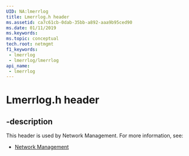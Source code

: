 ```yaml
---
UID: NA:lmerrlog
title: Lmerrlog.h header
ms.assetid: ca7c61cb-0dab-35bb-a892-aaa9b95ced90
ms.date: 01/11/2019
ms.keywords: 
ms.topic: conceptual
tech.root: netmgmt
f1_keywords:
 - lmerrlog
 - lmerrlog/lmerrlog
api_name:
 - lmerrlog
---
```


# Lmerrlog.h header


## -description

This header is used by Network Management. For more information, see:

- [Network Management](../_netmgmt/index.md)

